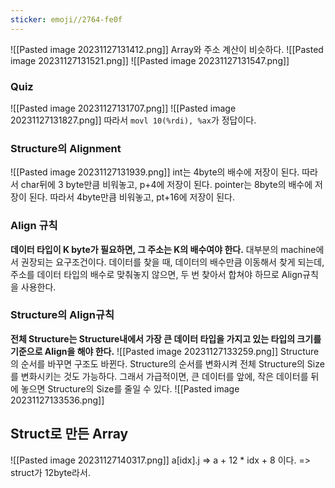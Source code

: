 ```yaml
---
sticker: emoji//2764-fe0f
---
```

![[Pasted image 20231127131412.png]]
Array와 주소 계산이 비슷하다.
![[Pasted image 20231127131521.png]]
![[Pasted image 20231127131547.png]]

### Quiz
![[Pasted image 20231127131707.png]]
![[Pasted image 20231127131827.png]]
따라서 `movl 10(%rdi), %ax`가 정답이다.

### Structure의 Alignment
![[Pasted image 20231127131939.png]]
int는 4byte의 배수에 저장이 된다. 따라서 char뒤에 3 byte만큼 비워놓고, p+4에 저장이 된다.
pointer는 8byte의 배수에 저장이 된다. 따라서 4byte만큼 비워놓고, pt+16에 저장이 된다.

### Align 규칙
**데이터 타입이 K byte가 필요하면, 그 주소는 K의 배수여야 한다.**
대부분의 machine에서 권장되는 요구조건이다.
데이터를 찾을 때, 데이터의 배수만큼 이동해서 찾게 되는데, 주소를 데이터 타입의 배수로 맞춰놓지 않으면, 두 번 찾아서 합쳐야 하므로 Align규칙을 사용한다.

### Structure의 Align규칙
**전체 Structure는 Structure내에서 가장 큰 데이터 타입을 가지고 있는 타입의 크기를 기준으로 Align을 해야 한다.**
![[Pasted image 20231127133259.png]]
Structure의 순서를 바꾸면 구조도 바뀐다.
Structure의 순서를 변화시켜 전체 Structure의 Size를 변화시키는 것도 가능하다.
그래서 가급적이면, 큰 데이터를 앞에, 작은 데이터를 뒤에 놓으면 Structure의 Size를 줄일 수 있다.
![[Pasted image 20231127133536.png]]

## Struct로 만든 Array
![[Pasted image 20231127140317.png]]
a\[idx].j => a + 12 \* idx + 8 이다. => struct가 12byte라서.


